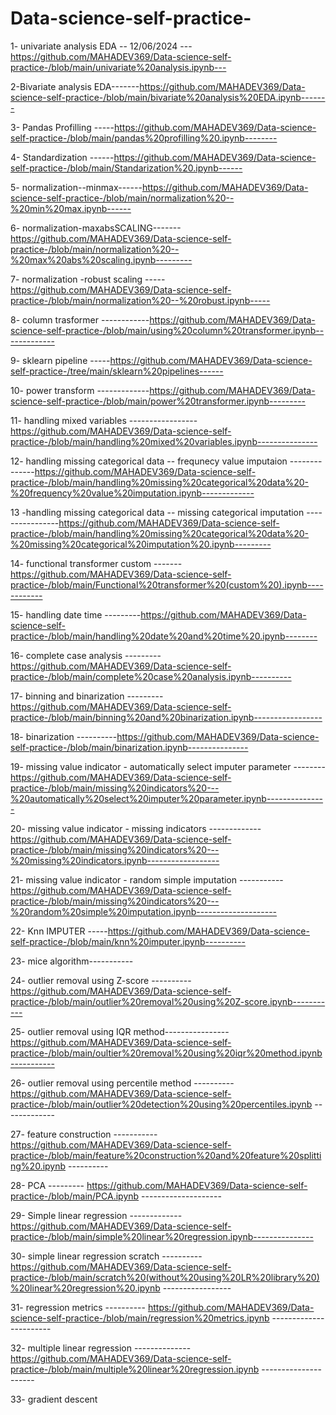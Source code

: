 # Data-science-self-practice-

1- univariate analysis EDA -- 12/06/2024 ---https://github.com/MAHADEV369/Data-science-self-practice-/blob/main/univariate%20analysis.ipynb---

2-Bivariate analysis EDA-------https://github.com/MAHADEV369/Data-science-self-practice-/blob/main/bivariate%20analysis%20EDA.ipynb-------

3- Pandas Profilling -----https://github.com/MAHADEV369/Data-science-self-practice-/blob/main/pandas%20profilling%20.ipynb--------

4- Standardization ------https://github.com/MAHADEV369/Data-science-self-practice-/blob/main/Standarization%20.ipynb------

5- normalization--minmax------https://github.com/MAHADEV369/Data-science-self-practice-/blob/main/normalization%20--%20min%20max.ipynb------

6- normalization-maxabsSCALING-------https://github.com/MAHADEV369/Data-science-self-practice-/blob/main/normalization%20--%20max%20abs%20scaling.ipynb---------

7- normalization -robust scaling -----https://github.com/MAHADEV369/Data-science-self-practice-/blob/main/normalization%20--%20robust.ipynb-----

8- column trasformer   ------------https://github.com/MAHADEV369/Data-science-self-practice-/blob/main/using%20column%20transformer.ipynb-------------

9- sklearn pipeline -----https://github.com/MAHADEV369/Data-science-self-practice-/tree/main/sklearn%20pipelines------

10- power transform -------------https://github.com/MAHADEV369/Data-science-self-practice-/blob/main/power%20transformer.ipynb---------

11- handling mixed variables -----------------https://github.com/MAHADEV369/Data-science-self-practice-/blob/main/handling%20mixed%20variables.ipynb---------------

12- handling missing categorical data -- frequnecy value imputaion --------------https://github.com/MAHADEV369/Data-science-self-practice-/blob/main/handling%20missing%20categorical%20data%20-%20frequency%20value%20imputation.ipynb-------------

13 -handling missing categorical data -- missing categorical imputation ----------------https://github.com/MAHADEV369/Data-science-self-practice-/blob/main/handling%20missing%20categorical%20data%20-%20missing%20categorical%20imputation%20.ipynb---------

14- functional transformer custom -------https://github.com/MAHADEV369/Data-science-self-practice-/blob/main/Functional%20transformer%20(custom%20).ipynb------------

15- handling date time ---------https://github.com/MAHADEV369/Data-science-self-practice-/blob/main/handling%20date%20and%20time%20.ipynb--------

16- complete case analysis ---------https://github.com/MAHADEV369/Data-science-self-practice-/blob/main/complete%20case%20analysis.ipynb----------

17- binning and binarization ---------https://github.com/MAHADEV369/Data-science-self-practice-/blob/main/binning%20and%20binarization.ipynb-----------------

18- binarization ----------https://github.com/MAHADEV369/Data-science-self-practice-/blob/main/binarization.ipynb---------------

19- missing value indicator -  automatically select imputer parameter --------https://github.com/MAHADEV369/Data-science-self-practice-/blob/main/missing%20indicators%20---%20automatically%20select%20imputer%20parameter.ipynb---------------

20-  missing value indicator - missing indicators -------------https://github.com/MAHADEV369/Data-science-self-practice-/blob/main/missing%20indicators%20---%20missing%20indicators.ipynb------------------

21- missing value indicator - random simple imputation ----------- https://github.com/MAHADEV369/Data-science-self-practice-/blob/main/missing%20indicators%20---%20random%20simple%20imputation.ipynb--------------------

22- Knn IMPUTER -----https://github.com/MAHADEV369/Data-science-self-practice-/blob/main/knn%20imputer.ipynb----------

23- mice algorithm-----------

24- outlier removal using Z-score ---------- https://github.com/MAHADEV369/Data-science-self-practice-/blob/main/outlier%20removal%20using%20Z-score.ipynb-----------

25- outlier removal using IQR method----------------https://github.com/MAHADEV369/Data-science-self-practice-/blob/main/oultier%20removal%20using%20iqr%20method.ipynb-----------

26- outlier removal using percentile method ---------- https://github.com/MAHADEV369/Data-science-self-practice-/blob/main/outlier%20detection%20using%20percentiles.ipynb -------------

27- feature construction ----------- https://github.com/MAHADEV369/Data-science-self-practice-/blob/main/feature%20construction%20and%20feature%20splitting%20.ipynb ----------

28- PCA --------- https://github.com/MAHADEV369/Data-science-self-practice-/blob/main/PCA.ipynb --------------------

29- Simple linear regression ------------- https://github.com/MAHADEV369/Data-science-self-practice-/blob/main/simple%20linear%20regression.ipynb---------------

30- simple linear regression scratch ---------- https://github.com/MAHADEV369/Data-science-self-practice-/blob/main/scratch%20(without%20using%20LR%20library%20)%20linear%20regression%20.ipynb -----------------

31- regression metrics  ---------- https://github.com/MAHADEV369/Data-science-self-practice-/blob/main/regression%20metrics.ipynb -----------------------

32- multiple linear regression  -------------- https://github.com/MAHADEV369/Data-science-self-practice-/blob/main/multiple%20linear%20regression.ipynb ---------------------

33- gradient descent 
